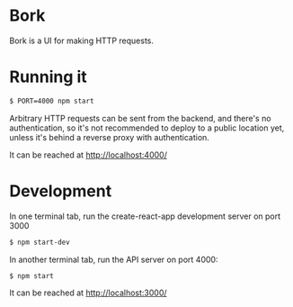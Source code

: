 # Bork

Bork is a UI for making HTTP requests.

# Running it

``` bash
$ PORT=4000 npm start
```

Arbitrary HTTP requests can be sent from the backend, and there's no
authentication, so it's not recommended to deploy to a public location yet,
unless it's behind a reverse proxy with authentication.

It can be reached at [http://localhost:4000/](http://localhost:4000/)

# Development

In one terminal tab, run the create-react-app development server on port 3000

``` bash
$ npm start-dev
```

In another terminal tab, run the API server on port 4000:

``` bash
$ npm start
```

It can be reached at [http://localhost:3000/](http://localhost:3000/)
